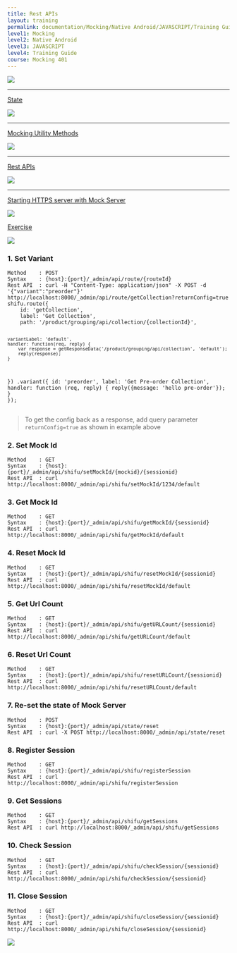 ```yaml
---
title: Rest APIs
layout: training
permalink: documentation/Mocking/Native Android/JAVASCRIPT/Training Guide/Mocking 401/Rest APIs
level1: Mocking
level2: Native Android
level3: JAVASCRIPT
level4: Training Guide
course: Mocking 401
---
```

<div class="sidebar">
<div class="training-doc-link">
<div class ="training-doc-link-left">
<img class="training-doc-link-left__img" src="{{site.baseurl}}/images/training/checked.png" srcset="{{site.baseurl}}/images/training/checked%402x.png 2x, {{site.baseurl}}/images/training/checked%403x.png 3x" /><hr class="training-doc-link-left__hr training-doc-link-left__hr-completed" /></div>
<p class="training-doc-link__text">
<a class="training-doc-link__text-completed" href="./State">State</a></p>
</div>
<div class="training-doc-link">
<div class ="training-doc-link-left">
<img class="training-doc-link-left__img" src="{{site.baseurl}}/images/training/checked.png" srcset="{{site.baseurl}}/images/training/checked%402x.png 2x, {{site.baseurl}}/images/training/checked%403x.png 3x" /><hr class="training-doc-link-left__hr training-doc-link-left__hr-completed" /></div>
<p class="training-doc-link__text">
<a class="training-doc-link__text-completed" href="./Mocking Utility Methods">Mocking Utility Methods</a></p>
</div>
<div class="training-doc-link">
<div class ="training-doc-link-left">
<img class="training-doc-link-left__img" src="{{site.baseurl}}/images/training/actived.png" srcset="{{site.baseurl}}/images/training/actived%402x.png 2x, {{site.baseurl}}/images/training/actived%403x.png 3x" /><hr class="training-doc-link-left__hr training-doc-link-left__hr-pending" /></div>
<p class="training-doc-link__text">
<a class="training-doc-link__text-current" href="./Rest APIs">Rest APIs</a></p>
</div>
<div class="training-doc-link">
<div class ="training-doc-link-left">
<img class="training-doc-link-left__img" src="{{site.baseurl}}/images/training/unread.png" srcset="{{site.baseurl}}/images/training/unread%402x.png 2x, {{site.baseurl}}/images/training/unread%403x.png 3x" /><hr class="training-doc-link-left__hr training-doc-link-left__hr-pending" /></div>
<p class="training-doc-link__text">
<a class="training-doc-link__text-pending" href="./Starting HTTPS server with Mock Server">Starting HTTPS server with Mock Server</a></p>
</div>
<div class="training-doc-link">
<div class ="training-doc-link-left">
<img class="training-doc-link-left__img" src="{{site.baseurl}}/images/training/unread.png" srcset="{{site.baseurl}}/images/training/unread%402x.png 2x, {{site.baseurl}}/images/training/unread%403x.png 3x" /></div>
<p class="training-doc-link__text">
<a class="training-doc-link__text-pending" href="./Exercise">Exercise</a></p>
</div>
</div>
<div class="training-doc-nav-btn">
<a href="./Mocking Utility Methods"><img src="{{site.baseurl}}/images/training/btn-left.png" srcset="{{site.baseurl}}/images/training/btn-left%402x.png 2x, {{site.baseurl}}/images/training/btn-left%403x.png 3x" /></a>
</div>
<div class="training-content markdown">
<h3>1. Set Variant</h3>
<pre><code class="language-js">Method    : POST
Syntax    : {host}:{port}/_admin/api/route/{routeId}
Rest API  : curl -H &quot;Content-Type: application/json&quot; -X POST -d '{&quot;variant&quot;:&quot;preorder&quot;}' http://localhost:8000/_admin/api/route/getCollection?returnConfig=true
shifu.route({
    id: 'getCollection',
    label: 'Get Collection',
    path: '/product/grouping/api/collection/{collectionId}',
 
    variantLabel: 'default',
    handler: function(req, reply) {
        var response = getResponseData('/product/grouping/api/collection', 'default');
        reply(response);
    }
})
.variant({
    id: 'preorder',
    label: 'Get Pre-order Collection',
    handler: function (req, reply) {
        reply({message: 'hello pre-order'});
    }
});
</code></pre>
<blockquote>
<p>To get the config back as a response, add query parameter <code>returnConfig=true</code> as shown in example above</p>
</blockquote>
<h3>2. Set Mock Id</h3>
<pre><code>Method    : GET
Syntax    : {host}:{port}/_admin/api/shifu/setMockId/{mockid}/{sessionid}
Rest API  : curl http://localhost:8000/_admin/api/shifu/setMockId/1234/default
</code></pre>
<h3>3. Get Mock Id</h3>
<pre><code>Method    : GET
Syntax    : {host}:{port}/_admin/api/shifu/getMockId/{sessionid}
Rest API  : curl http://localhost:8000/_admin/api/shifu/getMockId/default
</code></pre>
<h3>4. Reset Mock Id</h3>
<pre><code>Method    : GET
Syntax    : {host}:{port}/_admin/api/shifu/resetMockId/{sessionid}
Rest API  : curl http://localhost:8000/_admin/api/shifu/resetMockId/default
</code></pre>
<h3>5. Get Url Count</h3>
<pre><code>Method    : GET
Syntax    : {host}:{port}/_admin/api/shifu/getURLCount/{sessionid}
Rest API  : curl http://localhost:8000/_admin/api/shifu/getURLCount/default
</code></pre>
<h3>6. Reset Url Count</h3>
<pre><code>Method    : GET
Syntax    : {host}:{port}/_admin/api/shifu/resetURLCount/{sessionid}
Rest API  : curl http://localhost:8000/_admin/api/shifu/resetURLCount/default
</code></pre>
<h3>7. Re-set the state of Mock Server</h3>
<pre><code>Method    : POST
Syntax    : {host}:{port}/_admin/api/state/reset
Rest API  : curl -X POST http://localhost:8000/_admin/api/state/reset
</code></pre>
<h3>8. Register Session</h3>
<pre><code>Method    : GET
Syntax    : {host}:{port}/_admin/api/shifu/registerSession
Rest API  : curl http://localhost:8000/_admin/api/shifu/registerSession
</code></pre>
<h3>9. Get Sessions</h3>
<pre><code>Method    : GET
Syntax    : {host}:{port}/_admin/api/shifu/getSessions
Rest API  : curl http://localhost:8000/_admin/api/shifu/getSessions
</code></pre>
<h3>10. Check Session</h3>
<pre><code>Method    : GET
Syntax    : {host}:{port}/_admin/api/shifu/checkSession/{sessionid}
Rest API  : curl http://localhost:8000/_admin/api/shifu/checkSession/{sessionid}
</code></pre>
<h3>11. Close Session</h3>
<pre><code>Method    : GET
Syntax    : {host}:{port}/_admin/api/shifu/closeSession/{sessionid}
Rest API  : curl http://localhost:8000/_admin/api/shifu/closeSession/{sessionid}
</code></pre>
</div>
<div class="training-doc-nav-btn">
<a href="./Starting HTTPS server with Mock Server"><img src="{{site.baseurl}}/images/training/btn-right.png" srcset="{{site.baseurl}}/images/training/btn-right%402x.png 2x, {{site.baseurl}}/images/training/btn-right%403x.png 3x" /></a>
</div>
